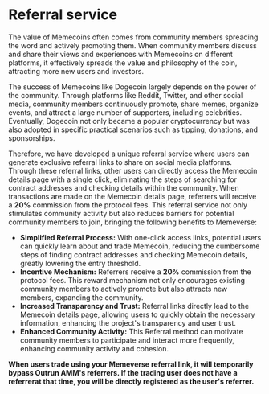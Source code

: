 # Referral service

The value of Memecoins often comes from community members spreading the word and actively promoting them. When community members discuss and share their views and experiences with Memecoins on different platforms, it effectively spreads the value and philosophy of the coin, attracting more new users and investors.

The success of Memecoins like Dogecoin largely depends on the power of the community. Through platforms like Reddit, Twitter, and other social media, community members continuously promote, share memes, organize events, and attract a large number of supporters, including celebrities. Eventually, Dogecoin not only became a popular cryptocurrency but was also adopted in specific practical scenarios such as tipping, donations, and sponsorships.

Therefore, we have developed a unique referral service where users can generate exclusive referral links to share on social media platforms. Through these referral links, other users can directly access the Memecoin details page with a single click, eliminating the steps of searching for contract addresses and checking details within the community. When transactions are made on the Memecoin details page, referrers will receive a **20%** commission from the protocol fees. This referral service not only stimulates community activity but also reduces barriers for potential community members to join, bringing the following benefits to Memeverse:

* **Simplified Referral Process:** With one-click access links, potential users can quickly learn about and trade Memecoin, reducing the cumbersome steps of finding contract addresses and checking Memecoin details, greatly lowering the entry threshold.
* **Incentive Mechanism:** Referrers receive a **20%** commission from the protocol fees. This reward mechanism not only encourages existing community members to actively promote but also attracts new members, expanding the community.
* **Increased Transparency and Trust:** Referral links directly lead to the Memecoin details page, allowing users to quickly obtain the necessary information, enhancing the project's transparency and user trust.
* **Enhanced Community Activity:** This Referral method can motivate community members to participate and interact more frequently, enhancing community activity and cohesion.

**When users trade using your Memeverse referral link, it will temporarily bypass Outrun AMM's referrers. If the trading user does not have a referrerat that time, you will be directly registered as the user's referrer.**
